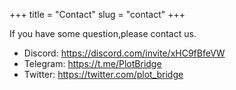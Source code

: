 +++
title = "Contact"
slug = "contact"
+++

If you have some question,please contact us.

- Discord: https://discord.com/invite/xHC9fBfeVW
- Telegram: https://t.me/PlotBridge
- Twitter: https://twitter.com/plot_bridge

